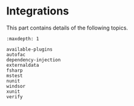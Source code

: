 # Integrations

This part contains details of the following topics.

```{toctree}
:maxdepth: 1

available-plugins
autofac
dependency-injection
externaldata
fsharp
mstest
nunit
windsor
xunit
verify
```
